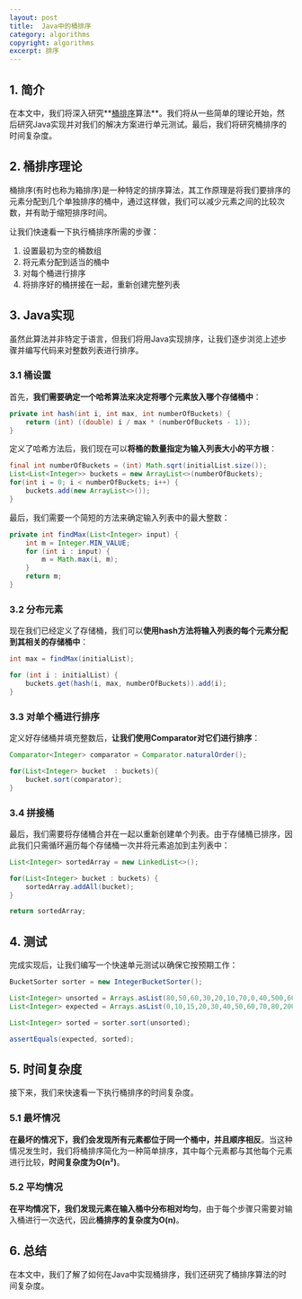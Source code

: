 ```yaml
---
layout: post
title:  Java中的桶排序
category: algorithms
copyright: algorithms
excerpt: 排序
---
```


## 1. 简介

在本文中，我们将深入研究**[桶排序](https://en.wikipedia.org/wiki/Bucket_sort)算法**。我们将从一些简单的理论开始，然后研究Java实现并对我们的解决方案进行单元测试。最后，我们将研究桶排序的时间复杂度。

## 2. 桶排序理论

桶排序(有时也称为箱排序)是一种特定的排序算法，其工作原理是将我们要排序的元素分配到几个单独排序的桶中，通过这样做，我们可以减少元素之间的比较次数，并有助于缩短排序时间。

让我们快速看一下执行桶排序所需的步骤：

1. 设置最初为空的桶数组
2. 将元素分配到适当的桶中
3. 对每个桶进行排序
4. 将排序好的桶拼接在一起，重新创建完整列表

## 3. Java实现

虽然此算法并非特定于语言，但我们将用Java实现排序，让我们逐步浏览上述步骤并编写代码来对整数列表进行排序。

### 3.1 桶设置

首先，**我们需要确定一个哈希算法来决定将哪个元素放入哪个存储桶中**：
```java
private int hash(int i, int max, int numberOfBuckets) {
    return (int) ((double) i / max * (numberOfBuckets - 1));
}
```

定义了哈希方法后，我们现在可以**将桶的数量指定为输入列表大小的平方根**：
```java
final int numberOfBuckets = (int) Math.sqrt(initialList.size());
List<List<Integer>> buckets = new ArrayList<>(numberOfBuckets);
for(int i = 0; i < numberOfBuckets; i++) {
    buckets.add(new ArrayList<>());
}
```

最后，我们需要一个简短的方法来确定输入列表中的最大整数：
```java
private int findMax(List<Integer> input) {
    int m = Integer.MIN_VALUE;
    for (int i : input) {
        m = Math.max(i, m);
    }
    return m;
}
```

### 3.2 分布元素

现在我们已经定义了存储桶，我们可以**使用hash方法将输入列表的每个元素分配到其相关的存储桶中**：
```java
int max = findMax(initialList);

for (int i : initialList) {
    buckets.get(hash(i, max, numberOfBuckets)).add(i);
}
```

### 3.3 对单个桶进行排序

定义好存储桶并填充整数后，**让我们使用Comparator对它们进行排序**：
```java
Comparator<Integer> comparator = Comparator.naturalOrder();

for(List<Integer> bucket  : buckets){
    bucket.sort(comparator);
}
```

### 3.4 拼接桶

最后，我们需要将存储桶合并在一起以重新创建单个列表。由于存储桶已排序，因此我们只需循环遍历每个存储桶一次并将元素追加到主列表中：
```java
List<Integer> sortedArray = new LinkedList<>();

for(List<Integer> bucket : buckets) {
    sortedArray.addAll(bucket);
} 

return sortedArray;
```

## 4. 测试

完成实现后，让我们编写一个快速单元测试以确保它按预期工作：
```java
BucketSorter sorter = new IntegerBucketSorter();

List<Integer> unsorted = Arrays.asList(80,50,60,30,20,10,70,0,40,500,600,602,200,15);
List<Integer> expected = Arrays.asList(0,10,15,20,30,40,50,60,70,80,200,500,600,602);

List<Integer> sorted = sorter.sort(unsorted);

assertEquals(expected, sorted);
```

## 5. 时间复杂度

接下来，我们来快速看一下执行桶排序的时间复杂度。

### 5.1 最坏情况

**在最坏的情况下，我们会发现所有元素都位于同一个桶中，并且顺序相反**。当这种情况发生时，我们将桶排序简化为一种简单排序，其中每个元素都与其他每个元素进行比较，**时间复杂度为O(n²)**。

### 5.2 平均情况

**在平均情况下，我们发现元素在输入桶中分布相对均匀**，由于每个步骤只需要对输入桶进行一次迭代，因此**桶排序的复杂度为O(n)**。

## 6. 总结

在本文中，我们了解了如何在Java中实现桶排序，我们还研究了桶排序算法的时间复杂度。
